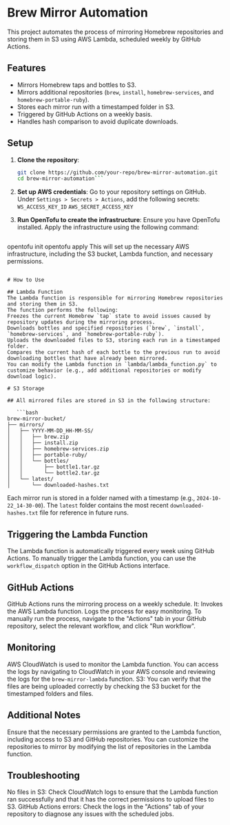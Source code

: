 # Brew Mirror Automation

This project automates the process of mirroring Homebrew repositories and storing them in S3 using AWS Lambda, scheduled weekly by GitHub Actions.

## Features
- Mirrors Homebrew taps and bottles to S3.
- Mirrors additional repositories (`brew`, `install`, `homebrew-services`, and `homebrew-portable-ruby`).
- Stores each mirror run with a timestamped folder in S3.
- Triggered by GitHub Actions on a weekly basis.
- Handles hash comparison to avoid duplicate downloads.

## Setup

1. **Clone the repository**:
   ```bash
   git clone https://github.com/your-repo/brew-mirror-automation.git
   cd brew-mirror-automation```

2. **Set up AWS credentials**:
Go to your repository settings on GitHub.
Under `Settings > Secrets > Actions`, add the following secrets:
`WS_ACCESS_KEY_ID`
`AWS_SECRET_ACCESS_KEY`

3. **Run OpenTofu to create the infrastructure**:
Ensure you have OpenTofu installed.
Apply the infrastructure using the following command:
   ```bash
opentofu init
opentofu apply
This will set up the necessary AWS infrastructure, including the S3 bucket, Lambda function, and necessary permissions.
```

# How to Use

## Lambda Function
The Lambda function is responsible for mirroring Homebrew repositories and storing them in S3. 
The function performs the following:
Freezes the current Homebrew `tap` state to avoid issues caused by repository updates during the mirroring process.
Downloads bottles and specified repositories (`brew`, `install`, `homebrew-services`, and `homebrew-portable-ruby`).
Uploads the downloaded files to S3, storing each run in a timestamped folder.
Compares the current hash of each bottle to the previous run to avoid downloading bottles that have already been mirrored.
You can modify the Lambda function in `lambda/lambda_function.py` to customize behavior (e.g., add additional repositories or modify download logic).

# S3 Storage

## All mirrored files are stored in S3 in the following structure:

   ```bash
brew-mirror-bucket/
├── mirrors/
│   ├── YYYY-MM-DD_HH-MM-SS/
│   │   ├── brew.zip
│   │   ├── install.zip
│   │   ├── homebrew-services.zip
│   │   ├── portable-ruby/
│   │   └── bottles/
│   │       ├── bottle1.tar.gz
│   │       └── bottle2.tar.gz
│   └── latest/
│       └── downloaded-hashes.txt
```

Each mirror run is stored in a folder named with a timestamp (e.g., `2024-10-22_14-30-00`).
The `latest` folder contains the most recent `downloaded-hashes.txt` file for reference in future runs.

## Triggering the Lambda Function
The Lambda function is automatically triggered every week using GitHub Actions.
To manually trigger the Lambda function, you can use the `workflow_dispatch` option in the GitHub Actions interface.

## GitHub Actions
GitHub Actions runs the mirroring process on a weekly schedule. It:
Invokes the AWS Lambda function.
Logs the process for easy monitoring.
To manually run the process, navigate to the "Actions" tab in your GitHub repository, select the relevant workflow, and click "Run workflow".

## Monitoring
AWS CloudWatch is used to monitor the Lambda function. You can access the logs by navigating to CloudWatch in your AWS console and reviewing the logs for the `brew-mirror-lambda` function.
S3: You can verify that the files are being uploaded correctly by checking the S3 bucket for the timestamped folders and files.

## Additional Notes
Ensure that the necessary permissions are granted to the Lambda function, including access to S3 and GitHub repositories.
You can customize the repositories to mirror by modifying the list of repositories in the Lambda function.

## Troubleshooting
No files in S3: Check CloudWatch logs to ensure that the Lambda function ran successfully and that it has the correct permissions to upload files to S3.
GitHub Actions errors: Check the logs in the "Actions" tab of your repository to diagnose any issues with the scheduled jobs.

